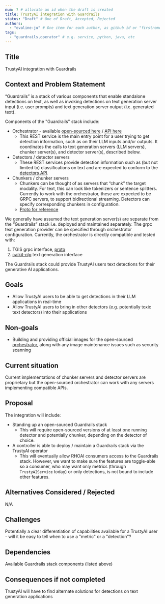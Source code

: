 ```yaml
---
num: 7 # allocate an id when the draft is created
title: TrustyAI integration with Guardrails
status: "Draft" # One of Draft, Accepted, Rejected
authors:
  - "evaline-ju" # One item for each author, as github id or "firstname lastname"
tags:
  - "guardrails,operator" # e.g. service, python, java, etc
---
```


## Title

TrustyAI integration with Guardrails

## Context and Problem Statement

“Guardrails” is a stack of various components that enable standalone detections on text, as well as invoking detections on text generation server input (i.e. user prompts) and text generation server output (i.e. generated text).

Components of the "Guardrails" stack include:
* Orchestrator - available [open-sourced here](https://github.com/foundation-model-stack/fms-guardrails-orchestrator) / [API here](https://foundation-model-stack.github.io/fms-guardrails-orchestrator/)
     * This REST service is the main entry point for a user trying to get detection information, such as on their LLM inputs and/or outputs. It coordinates the calls to text generation servers (LLM servers), chunker server(s), and detector server(s), described below.
* Detectors / detector servers
     * These REST services provide detection information such as (but not limited to) classifications on text and are expected to conform to the [detectors API](https://foundation-model-stack.github.io/fms-guardrails-orchestrator/?urls.primaryName=Detector+API). 
* Chunkers / chunker servers
     * Chunkers can be thought of as servers that “chunk” the target modality. For text, this can look like tokenizers or sentence splitters. Currently to work with the orchestrator, these are expected to be GRPC servers, to support bidirectional streaming. Detectors can specify corresponding chunkers in configuration. 
     * [Proto for reference](https://github.com/foundation-model-stack/fms-guardrails-orchestrator/blob/main/protos/caikit_runtime_Chunkers.proto)

We generally have assumed the text generation server(s) are separate from the “Guardrails” stack i.e. deployed and maintained separately. The grpc text generation provider can be specified through orchestrator configuration. Currently, the orchestrator is directly compatible and tested with:
1.  TGIS grpc interface, [proto](https://github.com/IBM/text-generation-inference/blob/main/proto/generation.proto)
2.  [caikit-nlp](https://github.com/caikit/caikit-nlp) text generation interface

The Guardrails stack could provide TrustyAI users text detections for their generative AI applications.

## Goals

* Allow TrustyAI users to be able to get detections in their LLM applications in real-time
* Allow TrustyAI users to bring in other detectors (e.g. potentially toxic text detectors) into their applications


## Non-goals

* Building and providing official images for the open-sourced [orchestrator](https://github.com/foundation-model-stack/fms-guardrails-orchestrator), along with any image maintenance issues such as security scanning


## Current situation

Current implementations of chunker servers and detector servers are proprietary but the open-sourced orchestrator can work with any servers implementing compatible APIs.


## Proposal

The integration will include:
* Standing up an open-sourced Guardrails stack
    * This will require open-sourced versions of at least one running detector and potentially chunker, depending on the detector of choice.
* A controller is able to deploy / maintain a Guardrails stack via the TrustyAI operator
    * This will eventually allow RHOAI consumers access to the Guardrails stack. However, we want to make sure the features are toggle-able so a consumer, who may want only metrics (through `TrustyAIService` today) or only detections, is not bound to include other features.


## Alternatives Considered / Rejected

N/A

## Challenges

Potentially a clear differentiation of capabilities available for a TrustyAI user - will it be easy to tell when to use a "metric" or a "detection"?

## Dependencies

Available Guardrails stack components (listed above)

## Consequences if not completed

TrustyAI will have to find alternate solutions for detections on text generation applications
